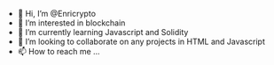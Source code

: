 - 👋 Hi, I’m @Enricrypto
- 👀 I’m interested in blockchain
- 🌱 I’m currently learning Javascript and Solidity
- 💞️ I’m looking to collaborate on any projects in HTML and Javascript
- 📫 How to reach me ...

<!---
Enricrypto/Enricrypto is a ✨ special ✨ repository because its `README.md` (this file) appears on your GitHub profile.
You can click the Preview link to take a look at your changes.
--->

